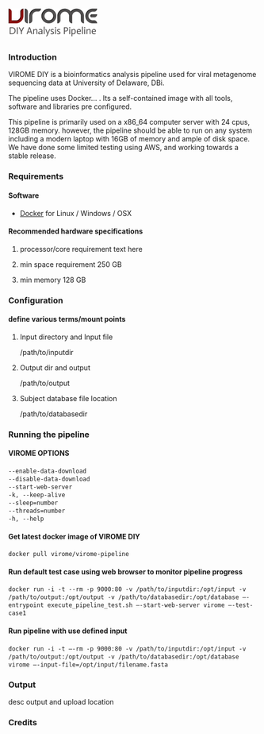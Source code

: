# ![VIROME DIY Analysis Pipeline](https://github.com/Virome-Collaboration-Group/Virome-Pipeline-Docker/blob/master/assets/img/virome-diy.png)

### Introduction
VIROME DIY is a bioinformatics analysis pipeline used for viral metagenome sequencing data at University of Delaware, DBi.

The pipeline uses Docker... . Its a self-contained image with all tools, software and libraries pre configured.

This pipeline is primarily used on a x86_64 computer server with 24 cpus, 128GB memory. however, the pipeline should be able to run on any system including a modern laptop with 16GB of memory and ample of disk space. We have done some limited testing using AWS, and working towards a stable release.

### Requirements

#### Software
- [Docker](https://docs.docker.com/installation/) for Linux / Windows / OSX

#### Recommended hardware specifications
1. processor/core requirement
   text here

2. min space requirement
   250 GB

3. min memory
   128 GB

### Configuration
#### define various terms/mount points
1. Input directory and Input file

   /path/to/inputdir

2. Output dir and output

   /path/to/output

3. Subject database file location

   /path/to/databasedir


### Running the pipeline
#### VIROME OPTIONS
```
--enable-data-download
--disable-data-download
--start-web-server
-k, --keep-alive
--sleep=number
--threads=number
-h, --help
```

#### Get latest docker image of VIROME DIY
```
docker pull virome/virome-pipeline
```

#### Run default test case using web browser to monitor pipeline progress
```
docker run -i -t --rm -p 9000:80 -v /path/to/inputdir:/opt/input -v /path/to/output:/opt/output -v /path/to/databasedir:/opt/database —-entrypoint execute_pipeline_test.sh —-start-web-server virome —-test-case1
```

#### Run pipeline with use defined input
```
docker run -i -t —-rm -p 9000:80 -v /path/to/inputdir:/opt/input -v /path/to/output:/opt/output -v /path/to/databasedir:/opt/database virome —-input-file=/opt/input/filename.fasta
```

### Output
desc output and upload location


### Credits
